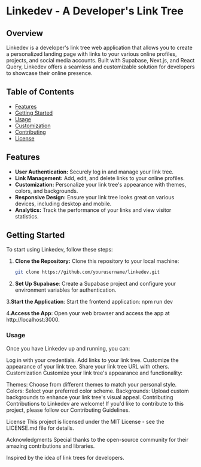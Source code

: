 # Linkedev - A Developer's Link Tree

## Overview

Linkedev is a developer's link tree web application that allows you to create a personalized landing page with links to your various online profiles, projects, and social media accounts. Built with Supabase, Next.js, and React Query, Linkedev offers a seamless and customizable solution for developers to showcase their online presence.

## Table of Contents

- [Features](#features)
- [Getting Started](#getting-started)
- [Usage](#usage)
- [Customization](#customization)
- [Contributing](#contributing)
- [License](#license)

## Features

- **User Authentication:** Securely log in and manage your link tree.
- **Link Management:** Add, edit, and delete links to your online profiles.
- **Customization:** Personalize your link tree's appearance with themes, colors, and backgrounds.
- **Responsive Design:** Ensure your link tree looks great on various devices, including desktop and mobile.
- **Analytics:** Track the performance of your links and view visitor statistics.

## Getting Started

To start using Linkedev, follow these steps:

1. **Clone the Repository:** Clone this repository to your local machine:

   ```bash
   git clone https://github.com/yourusername/linkedev.git
2. **Set Up Supabase**: Create a Supabase project and configure your environment variables for authentication.

3.**Start the Application**: Start the frontend application:
npm run dev

4.**Access the App**: Open your web browser and access the app at http://localhost:3000.

### Usage
  Once you have Linkedev up and running, you can:

  Log in with your credentials.
  Add links to your link tree.
  Customize the appearance of your link tree.
  Share your link tree URL with others.
  Customization
  Customize your link tree's appearance and functionality:

Themes: Choose from different themes to match your personal style.
Colors: Select your preferred color scheme.
Backgrounds: Upload custom backgrounds to enhance your link tree's visual appeal.
Contributing
Contributions to Linkedev are welcome! If you'd like to contribute to this project, please follow our Contributing Guidelines.

License
This project is licensed under the MIT License - see the LICENSE.md file for details.

Acknowledgments
Special thanks to the open-source community for their amazing contributions and libraries.

Inspired by the idea of link trees for developers.
